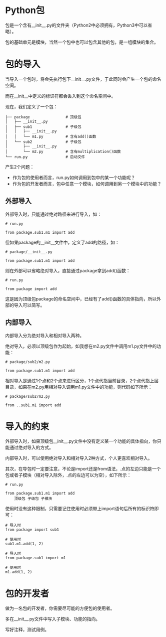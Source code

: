 # Python包

包是一个含有\_\_init\_\_.py的文件夹（Python2中必须拥有，Python3中可以省略）。

包的基础单元是模块，当然一个包中也可以包含其他的包，是一组模块的集合。

# 包的导入

当导入一个包时，将会先执行包下\_\_init\_\_.py文件，于此同时会产生一个包的命名空间。

而在\_\_init\_\_中定义的标识符都会丢入到这个命名空间中。

现在，我们定义了一个包：

```
├── package                # 顶级包
│   ├── __init__.py
│   ├── sub1               # 子级包
│   │   ├── __init__.py
│   │   └── m1.py          # 含有add()函数
│   └── sub2               # 子级包
│       ├── __init__.py
│       └── m2.py          # 含有multiplication()函数
└── run.py                 # 启动文件
```

产生2个问题：

- 作为包的使用者而言，run.py如何调用到包中的某一个功能呢？
- 作为包的开发者而言，包中任意一个模块，如何调用到另一个模块中的功能？



## 外部导入

外部导入时，只能通过绝对路径来进行导入，如：

```
# run.py

from package.sub1.m1 import add
```

但如果package的\_\_init\_\_文件中，定义了add的路径，如：

```
# package/__init__.py

from package.sub1.m1 import add
```

则在外部可以省略绝对导入，直接通过package拿到add()函数：

```
# run.py

from package import add
```

这是因为顶级包package的命名空间中，已经有了add()函数的具体指向，所以外部的导入可以简写。



## 内部导入

内部导入分为绝对导入和相对导入两种。

绝对导入，必须以顶级包作为起始，如我想在m2.py文件中调用m1.py文件中的功能：

```
# package/sub2/m2.py

from package.sub1.m1 import add
```

相对导入是通过1个点和2个点来进行区分，1个点代指当前目录，2个点代指上层目录，如果在m2.py用相对导入调用m1.py文件中的功能，则代码如下所示：

```
# package/sub2/m2.py

from ..sub1.m1 import add
```



# 导入的约束

外部导入时，如果顶级包\_\_init\_\_.py文件中没有定义某一个功能的具体指向，你只能通过绝对导入的方式。

内部导入时，可以使用绝对导入和相对导入2种方式，个人更喜欢相对导入。

其次，在导包时一定要注意，不论是import还是from语法，.点的左边只能是一个包或者子模块（相对导入除外，.点的左边可以为空），如下所示：

```
# run.py

from package.sub1.m1 import add
    顶级包 子级包 子模块
```

使用时没有这种限制，只需要记住使用时必须带上import语句后所有的标识符即可：

```
# 导入时
from package import sub1

# 使用时
sub1.m1.add(1, 2)

# 导入时
from package.sub1 import m1

# 使用时
m1.add(1, 2)
```



# 包的开发者

做为一名包的开发者，你需要尽可能的方便包的使用者。

多在\_\_init\_\_.py文件中写入子模块、功能的指向。

写好注释，测试用例。